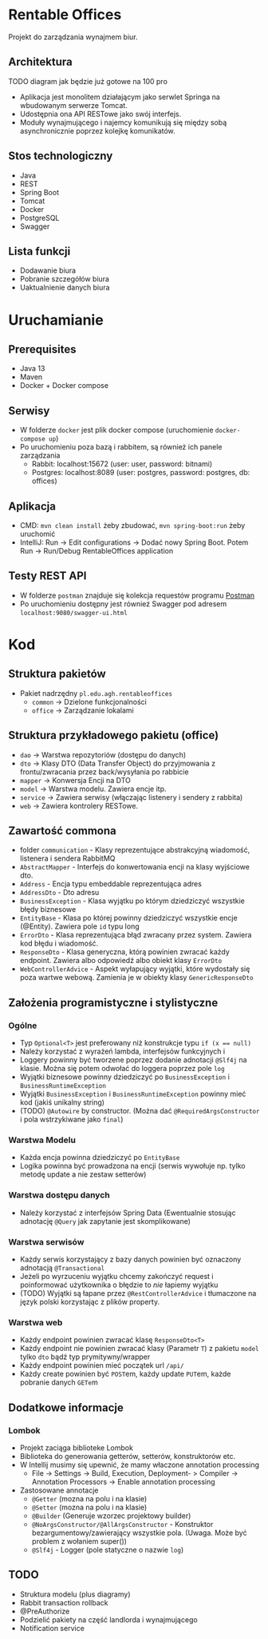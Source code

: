# Rentable Offices
Projekt do zarządzania wynajmem biur.
## Architektura
TODO diagram jak będzie już gotowe na 100 pro
- Aplikacja jest monolitem działającym jako serwlet Springa na wbudowanym serwerze Tomcat. 
- Udostępnia ona API RESTowe jako swój interfejs.
- Moduły wynajmującego i najemcy komunikują się między sobą asynchronicznie poprzez kolejkę komunikatów.
## Stos technologiczny
- Java
- REST
- Spring Boot
- Tomcat
- Docker
- PostgreSQL
- Swagger
## Lista funkcji
- Dodawanie biura
- Pobranie szczegółów biura
- Uaktualnienie danych biura
# Uruchamianie
## Prerequisites
- Java 13
- Maven
- Docker + Docker compose
## Serwisy
- W folderze `docker` jest plik docker compose (uruchomienie `docker-compose up`)
- Po uruchomieniu poza bazą i rabbitem, są również ich panele zarządzania
  - Rabbit: localhost:15672 (user: user, password: bitnami)
  - Postgres: localhost:8089 (user: postgres, password: postgres, db: offices)
## Aplikacja
- CMD: `mvn clean install` żeby zbudować, `mvn spring-boot:run` żeby uruchomić
- IntelliJ: Run -> Edit configurations -> Dodać nowy Spring Boot. Potem Run -> Run/Debug RentableOffices application

## Testy REST API
- W folderze `postman` znajduje się kolekcja requestów programu [Postman](https://www.postman.com/)
- Po uruchomieniu dostępny jest również Swagger pod adresem `localhost:9080/swagger-ui.html`
# Kod
## Struktura pakietów
- Pakiet nadrzędny `pl.edu.agh.rentableoffices`
  - `common` -> Dzielone funkcjonalności
  - `office` -> Zarządzanie lokalami 
## Struktura przykładowego pakietu (office)
- `dao` -> Warstwa repozytoriów (dostępu do danych)
- `dto` -> Klasy DTO (Data Transfer Object) do przyjmowania z frontu/zwracania przez back/wysyłania po rabbicie
- `mapper` -> Konwersja Encji na DTO
- `model` -> Warstwa modelu. Zawiera encje itp.
- `service` -> Zawiera serwisy (włączając listenery i sendery z rabbita)
- `web` -> Zawiera kontrolery RESTowe.
## Zawartość commona
- folder `communication` - Klasy reprezentujące abstrakcyjną wiadomość, listenera i sendera RabbitMQ
- `AbstractMapper` - Interfejs do konwertowania encji na klasy wyjściowe dto.
- `Address` - Encja typu embeddable reprezentująca adres
- `AddressDto` - Dto adresu
- `BusinessException` - Klasa wyjątku po którym dziedziczyć wszystkie błędy biznesowe
- `EntityBase` - Klasa po której powinny dziedziczyć wszystkie encje (@Entity). Zawiera pole `id` typu long
- `ErrorDto` - Klasa reprezentująca błąd zwracany przez system. Zawiera kod błędu i wiadomość.
- `ResponseDto` - Klasa generyczna, którą powinien zwracać każdy endpoint. Zawiera albo odpowiedź albo obiekt klasy `ErrorDto`
- `WebControllerAdvice` - Aspekt wyłapujący wyjątki, które wydostały się poza wartwe webową. Zamienia je w obiekty klasy `GenericResponseDto`
## Założenia programistyczne i stylistyczne
### Ogólne
- Typ `Optional<T>` jest preferowany niż konstrukcje typu `if (x == null)`
- Należy korzystać z wyrażeń lambda, interfejsów funkcyjnych i 
- Loggery powinny być tworzene poprzez dodanie adnotacji `@Slf4j` na klasie. Można się potem odwołać do loggera poprzez pole `log`
- Wyjątki biznesowe powinny dziedziczyć po `BusinessException` i `BusinessRuntimeException`
- Wyjątki `BusinessException` i `BusinessRuntimeException` powinny mieć kod (jakiś unikalny string)
- (TODO) `@Autowire` by constructor. (Można dać `@RequiredArgsConstructor` i pola wstrzykiwane jako `final`)
### Warstwa Modelu
- Każda encja powinna dziedziczyć po `EntityBase`
- Logika powinna być prowadzona na encji (serwis wywołuje np. tylko metodę update a nie zestaw setterów)
### Warstwa dostępu danych
- Należy korzystać z interfejsów Spring Data (Ewentualnie stosując adnotację `@Query` jak zapytanie jest skomplikowane)

### Warstwa serwisów
- Każdy serwis korzystający z bazy danych powinien być oznaczony adnotacją `@Transactional`
- Jeżeli po wyrzuceniu wyjątku chcemy zakończyć request i poinformować użytkownika o błędzie to *nie* łapiemy wyjątku
- (TODO) Wyjątki są łapane przez `@RestControllerAdvice` i tłumaczone na język polski korzystając z plików property.

### Warstwa web
- Każdy endpoint powinien zwracać klasę `ResponseDto<T>`
- Każdy endpoint nie powinien zwracać klasy (Parametr `T`) z pakietu `model` tylko `dto` bądź typ prymitywny/wrapper
- Każdy endpoint powinien mieć początek url `/api/`
- Każdy create powinien być `POST`em, każdy update `PUT`em, każde pobranie danych `GETe`m

## Dodatkowe informacje
### Lombok
- Projekt zaciąga biblioteke Lombok
- Biblioteka do generowania getterów, setterów, konstruktorów etc.
- W Intellij musimy się upewnić, że mamy właczone annotation processing 
  - File -> Settings -> Build, Execution, Deployment- > Compiler -> Annotation Processors -> Enable annotation processing
- Zastosowane annotacje
  - `@Getter` (mozna na polu i na klasie)
  - `@Setter` (mozna na polu i na klasie)
  - `@Builder` (Generuje wzorzec projektowy builder)
  - `@NoArgsConstructor/@AllArgsConstructor` - Konstruktor bezargumentowy/zawierający wszystkie pola. (Uwaga. Może być problem z wołaniem super())
  - `@Slf4j` - Logger (pole statyczne o nazwie `log`)
  
## TODO
- Struktura modelu (plus diagramy)
- Rabbit transaction rollback
- @PreAuthorize
- Podzielić pakiety na część landlorda i wynajmującego
- Notification service